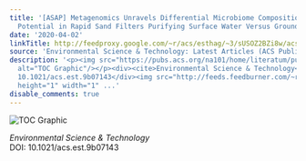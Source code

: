 ```yaml
---
title: '[ASAP] Metagenomics Unravels Differential Microbiome Composition and Metabolic
  Potential in Rapid Sand Filters Purifying Surface Water Versus Groundwater'
date: '2020-04-02'
linkTitle: http://feedproxy.google.com/~r/acs/esthag/~3/sUSOZ2BZi8w/acs.est.9b07143
source: 'Environmental Science & Technology: Latest Articles (ACS Publications)'
description: '<p><img src="https://pubs.acs.org/na101/home/literatum/publisher/achs/journals/content/esthag/0/esthag.ahead-of-print/acs.est.9b07143/20200401/images/medium/es9b07143_0004.gif"
  alt="TOC Graphic"/></p><div><cite>Environmental Science & Technology</cite></div><div>DOI:
  10.1021/acs.est.9b07143</div><img src="http://feeds.feedburner.com/~r/acs/esthag/~4/sUSOZ2BZi8w"
  height="1" width="1" ...'
disable_comments: true
---
```

<p><img src="https://pubs.acs.org/na101/home/literatum/publisher/achs/journals/content/esthag/0/esthag.ahead-of-print/acs.est.9b07143/20200401/images/medium/es9b07143_0004.gif" alt="TOC Graphic"/></p><div><cite>Environmental Science & Technology</cite></div><div>DOI: 10.1021/acs.est.9b07143</div><img src="http://feeds.feedburner.com/~r/acs/esthag/~4/sUSOZ2BZi8w" height="1" width="1" ...